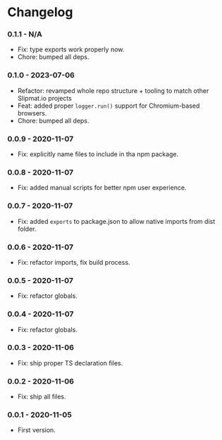 # Changelog

### 0.1.1 - N/A

- Fix: type exports work properly now.
- Chore: bumped all deps.

### 0.1.0 - 2023-07-06

- Refactor: revamped whole repo structure + tooling to match other Slipmat.io projects
- Feat: added proper `logger.run()` support for Chromium-based browsers.
- Chore: bumped all deps.

### 0.0.9 - 2020-11-07

- Fix: explicitly name files to include in tha npm package.

### 0.0.8 - 2020-11-07

- Fix: added manual scripts for better npm user experience.

### 0.0.7 - 2020-11-07

- Fix: added `exports` to package.json to allow native imports from dist folder.

### 0.0.6 - 2020-11-07

- Fix: refactor imports, fix build process.

### 0.0.5 - 2020-11-07

- Fix: refactor globals.

### 0.0.4 - 2020-11-07

- Fix: refactor globals.

### 0.0.3 - 2020-11-06

- Fix: ship proper TS declaration files.

### 0.0.2 - 2020-11-06

- Fix: ship all files.

### 0.0.1 - 2020-11-05

- First version.
